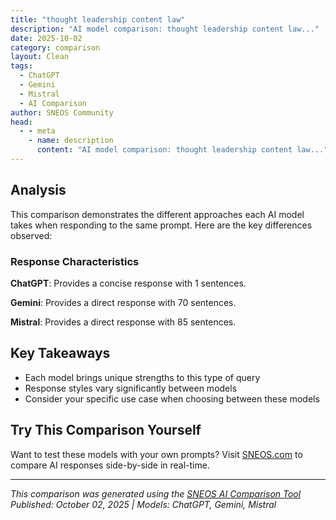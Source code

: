 ```yaml
---
title: "thought leadership content law"
description: "AI model comparison: thought leadership content law..."
date: 2025-10-02
category: comparison
layout: Clean
tags:
  - ChatGPT
  - Gemini
  - Mistral
  - AI Comparison
author: SNEOS Community
head:
  - - meta
    - name: description
      content: "AI model comparison: thought leadership content law..."
---
```


<ChatComparison
  title="thought leadership content law"
  prompt="thought leadership content law"
  :responses='{
    "ChatGPT": "Creating thought leadership content in the legal field involves demonstrating deep expertise, addressing contemporary challenges, and providing insights that can benefit both legal practitioners and clients alike. Here are some ideas for developing impactful thought leadership content in law:\n\n### Topics for Thought Leadership Content\n\n1. **Emerging Legal Technologies**:\n   - Explore how AI, blockchain, and automation are transforming legal practices.\n   - Discuss the implications of legal tech tools like contract analysis software or e-discovery platforms.\n\n2. **Compliance and Regulatory Changes**:\n   - Analyze recent changes in legislation (e.g., GDPR, CCPA) and their impact on businesses.\n   - Offer practical guidance for compliance strategies for different industries.\n\n3. **Diversity and Inclusion in Law**:\n   - Share insights on the importance of diversity in legal teams and its impact on client outcomes.\n   - Highlight successful initiatives within your firm or the industry.\n\n4. **Risk Management and Litigation Trends**:\n   - Provide an analysis of current litigation trends in various sectors (e.g., employment law, corporate law).\n   - Discuss effective risk management strategies for businesses.\n\n5. **Client-Centric Legal Service Delivery**:\n   - Examine the shift towards client-centric models in legal services.\n   - Offer tips on improving client communication and satisfaction.\n\n6. **Sustainability and Corporate Social Responsibility**:\n   - Explore how legal professionals can lead in promoting sustainability in business practices.\n   - Discuss legal considerations around climate change and corporate responsibility.\n\n7. **Globalization and Cross-Border Legal Issues**:\n   - Address the challenges and opportunities of international law and cross-border transactions.\n   - Offer insights on handling disputes in international contexts.\n\n8. **Ethics and Professional Responsibility**:\n   - Delve into current ethical dilemmas in the practice of law.\n   - Provide updates on relevant case law that affects ethical standards in legal practice.\n\n### Formats for Thought Leadership Content\n\n1. **Articles and White Papers**:\n   - Write in-depth pieces that explore specific topics in detail, providing valuable insights and analyses.\n\n2. **Blogs**:\n   - Create more frequent, digestible content that addresses timely legal issues and practical tips.\n\n3. **Webinars and Podcasts**:\n   - Host online discussions or podcasts with industry experts to share knowledge and trends.\n\n4. **Case Studies**:\n   - Share success stories or lessons learned from specific cases that can provide practical takeaways for others in the field.\n\n5. **Infographics and Visual Content**:\n   - Create informative visuals that summarize complex legal information in an easy-to-understand manner.\n\n6. **Social Media Campaigns**:\n   - Use platforms like LinkedIn to share insights, articles, and engage with your audience on current legal developments.\n\n### Strategies for Amplifying Your Thought Leadership\n\n- **Networking and Collaboration**:\n  Partner with other legal experts to co-author pieces or participate in discussions.\n\n- **Speaking Engagements**:\n  Present at legal conferences, webinars, or workshops to share your expertise and expand your audience.\n\n- **Leveraging SEO**:\n  Optimize content for search engines to attract more readers and establish authority on relevant legal topics.\n\n- **Consistent Brand Voice**:\n  Ensure your thought leadership content reflects your firm&#x27;s values and expertise consistently across all platforms.\n\n### Conclusion\n\nBy creating and sharing thoughtful, well-researched, and insightful legal content, you can establish yourself as a thought leader in the legal industry. This not only enhances your reputation but also provides valuable resources to clients and colleagues navigating the ever-evolving landscape of law.",
    "Gemini": "Creating thought leadership content in the legal field presents unique challenges and opportunities. Here\u0027s a breakdown of key considerations:\n\n**I. Defining Thought Leadership in Law:**\n\n*   **Beyond Legal Expertise:** Thought leadership isn\u0027t just about reciting legal principles. It\u0027s about providing unique insights, perspectives, and innovative solutions to complex legal issues and industry trends.\n*   **Value Proposition:** It aims to position you and your firm as forward-thinking experts, building trust, credibility, and authority within the legal community and among potential clients.\n*   **Focus on the Audience:**  The content should resonate with your target audience (clients, prospects, peers, industry professionals), addressing their pain points, challenges, and interests.\n\n**II. Legal and Ethical Considerations:**\n\n*   **Legal Ethics Rules:**\n    *   **Solicitation:**  Be cautious about content that could be construed as direct solicitation.  Avoid overtly marketing your services or making guarantees of specific outcomes.  Focus on providing valuable information.\n    *   **False or Misleading Statements:**  Accuracy is paramount. Avoid making unsubstantiated claims, exaggerating your expertise, or misrepresenting the law. Cite sources appropriately.\n    *   **Confidentiality:**  Never disclose confidential client information, even in anonymized form.  Obtain explicit client consent before sharing any details that could potentially identify them.\n    *   **Duty of Competence:**  Ensure your content reflects a thorough understanding of the law and relevant issues. Strive for accuracy and avoid offering advice outside your area of expertise.\n\n*   **Advertising Regulations:**\n    *   State bar associations often have specific regulations regarding lawyer advertising. Review these regulations carefully to ensure compliance.\n    *   These regulations may address issues such as testimonials, disclaimers, and the use of superlatives.\n\n*   **Intellectual Property:**\n    *   **Copyright:**  Ensure you have the right to use any images, articles, or other materials in your content.  Properly cite sources and obtain necessary permissions.\n    *   **Plagiarism:**  Always create original content or provide proper attribution when using information from other sources.\n    *   **Trade Secrets:**  Be mindful of trade secrets when discussing industry trends or strategies. Avoid disclosing confidential information belonging to competitors.\n\n*   **Data Privacy:**\n    *   Comply with data privacy laws (e.g., GDPR, CCPA) when collecting and using personal information from website visitors or newsletter subscribers.\n\n*   **Disclaimers:**  Include appropriate disclaimers, such as:\n    *   \u0022This content is for informational purposes only and does not constitute legal advice.\u0022\n    *   \u0022You should consult with an attorney to discuss your specific legal situation.\u0022\n    *   \u0022No attorney-client relationship is created by viewing this content.\u0022\n    *   \u0022Past results are not indicative of future outcomes.\u0022\n\n**III. Content Formats and Platforms:**\n\n*   **Blog Posts:**  Share insights on legal developments, industry trends, and practical tips.\n*   **Articles:**  Publish in legal journals or industry publications to reach a wider audience.\n*   **Webinars:**  Host online presentations on relevant topics, allowing for Q\u0026A sessions.\n*   **Podcasts:**  Share your expertise through audio interviews and discussions.\n*   **Videos:**  Create informative videos on legal issues, case studies, or firm culture.\n*   **Social Media:**  Engage with your audience on platforms like LinkedIn, Twitter, and Facebook, sharing content and participating in discussions.\n*   **White Papers \u0026 Ebooks:** Offer in-depth analysis on specific legal topics.\n*   **Newsletters:**  Share curated content, legal updates, and firm news with subscribers.\n\n**IV. Best Practices for Legal Thought Leadership Content:**\n\n*   **Know Your Audience:**  Tailor your content to the specific interests and needs of your target audience.\n*   **Provide Value:**  Offer actionable insights, practical advice, and innovative solutions.\n*   **Be Original:**  Develop your own unique perspective on legal issues.\n*   **Be Consistent:**  Publish content regularly to maintain engagement and build your brand.\n*   **Engage with Your Audience:**  Respond to comments and questions, and participate in online discussions.\n*   **Measure Your Results:**  Track your website traffic, social media engagement, and other metrics to assess the effectiveness of your content.\n*   **Review and Update Regularly:**  Ensure your content remains accurate and relevant as the law evolves.\n\n**V.  Key Topics for Legal Thought Leadership:**\n\n*   **Emerging Legal Issues:**  Explore the legal implications of new technologies, industries, and social trends.\n*   **Industry-Specific Legal Insights:**  Provide specialized legal advice for businesses in specific sectors.\n*   **Changes in Legislation and Regulations:**  Explain how new laws and regulations will affect businesses and individuals.\n*   **Risk Management Strategies:**  Offer practical advice on how to mitigate legal risks.\n*   **Best Practices:**  Share insights on effective legal strategies and compliance programs.\n*   **Case Studies:**  Showcase successful outcomes and demonstrate your expertise (with client permission).\n*   **Future of Law:**  Discuss how technology and other trends are shaping the legal profession.\n\n**VI.  Compliance Checklist:**\n\n*   [ ] Review state bar advertising rules.\n*   [ ] Ensure accuracy of all legal information.\n*   [ ] Avoid false or misleading statements.\n*   [ ] Do not solicit clients directly.\n*   [ ] Protect client confidentiality.\n*   [ ] Obtain client consent for case studies.\n*   [ ] Use disclaimers appropriately.\n*   [ ] Respect intellectual property rights.\n*   [ ] Comply with data privacy laws.\n*   [ ] Seek legal counsel for content review (especially for sensitive topics).\n\n**In summary, effective thought leadership content in law requires a delicate balance of legal expertise, ethical considerations, and engaging communication. By focusing on providing valuable insights, building trust, and adhering to ethical and legal guidelines, you can establish yourself and your firm as leaders in the legal community.**\n",
    "Mistral": "Creating thought leadership content in the field of law involves sharing insights, expertise, and innovative ideas that can influence the legal industry and its stakeholders. Here are some steps and formats to help you create compelling thought leadership content:\n\n### Steps to Create Thought Leadership Content in Law\n\n1. **Identify Your Niche**:\n   - Determine your area of expertise within the legal field (e.g., corporate law, intellectual property, criminal law).\n   - Focus on topics where you have deep knowledge and experience.\n\n2. **Understand Your Audience**:\n   - Identify who your target audience is (e.g., other lawyers, clients, policymakers, academics).\n   - Tailor your content to address their needs, interests, and pain points.\n\n3. **Research and Stay Updated**:\n   - Keep abreast of the latest developments, trends, and regulations in your area of law.\n   - Use credible sources and data to support your arguments.\n\n4. **Develop a Content Strategy**:\n   - Plan the types of content you will create (e.g., articles, blog posts, whitepapers, webinars).\n   - Set a publishing schedule to maintain consistency.\n\n5. **Create Valuable Content**:\n   - Provide actionable insights and practical advice.\n   - Use storytelling techniques to make your content engaging.\n   - Include case studies, examples, and real-world applications.\n\n6. **Promote Your Content**:\n   - Share your content on relevant platforms (e.g., LinkedIn, legal blogs, industry publications).\n   - Engage with your audience through comments, discussions, and social media.\n\n### Formats for Thought Leadership Content\n\n1. **Blog Posts**:\n   - Short, informative articles on specific legal topics.\n   - Ideal for sharing quick insights and updates.\n\n2. **Whitepapers**:\n   - In-depth reports on complex legal issues.\n   - Useful for providing comprehensive analysis and recommendations.\n\n3. **Webinars**:\n   - Live or recorded presentations on legal topics.\n   - Great for engaging with your audience and answering questions.\n\n4. **Podcasts**:\n   - Audio discussions on legal trends and issues.\n   - Can feature interviews with other experts in the field.\n\n5. **E-books**:\n   - Long-form content that provides detailed information on a specific legal topic.\n   - Can be used as a lead magnet to attract potential clients.\n\n6. **Case Studies**:\n   - Real-world examples of legal cases and their outcomes.\n   - Useful for demonstrating your expertise and problem-solving skills.\n\n7. **Infographics**:\n   - Visual representations of data and information.\n   - Effective for simplifying complex legal concepts.\n\n8. **Social Media Posts**:\n   - Short, engaging content for platforms like LinkedIn, Twitter, and Facebook.\n   - Useful for sharing quick updates and engaging with your audience.\n\n### Examples of Thought Leadership Topics in Law\n\n1. **Emerging Legal Trends**:\n   - Discuss the impact of new technologies (e.g., AI, blockchain) on the legal industry.\n   - Analyze recent legislative changes and their implications.\n\n2. **Legal Ethics and Compliance**:\n   - Explore ethical considerations in legal practice.\n   - Provide guidance on compliance with regulatory requirements.\n\n3. **Client Relationships**:\n   - Share best practices for building and maintaining strong client relationships.\n   - Discuss strategies for client retention and satisfaction.\n\n4. **Legal Technology**:\n   - Review the latest legal tech tools and their applications.\n   - Discuss the benefits and challenges of adopting new technologies in legal practice.\n\n5. **Career Development**:\n   - Offer advice on career advancement for young lawyers.\n   - Share insights on work-life balance and stress management.\n\n6. **Legal Education**:\n   - Discuss the importance of continuous learning and professional development.\n   - Provide resources and recommendations for legal education.\n\n### Tips for Effective Thought Leadership\n\n1. **Be Authentic**:\n   - Share your personal experiences and insights.\n   - Avoid generic content that lacks a unique perspective.\n\n2. **Engage with Your Audience**:\n   - Encourage feedback and discussions.\n   - Respond to comments and questions to build a community.\n\n3. **Stay Consistent**:\n   - Publish content regularly to maintain visibility.\n   - Ensure your content aligns with your brand and values.\n\n4. **Measure Impact**:\n   - Track the performance of your content using analytics tools.\n   - Adjust your strategy based on feedback and engagement metrics.\n\nBy following these steps and utilizing various formats, you can establish yourself as a thought leader in the legal field, providing valuable insights and building a strong reputation within the industry."
  }'
  published-date="02:49"
/>

## Analysis

This comparison demonstrates the different approaches each AI model takes when responding to the same prompt. Here are the key differences observed:

### Response Characteristics

**ChatGPT**: Provides a concise response with 1 sentences. 

**Gemini**: Provides a direct response with 70 sentences. 

**Mistral**: Provides a direct response with 85 sentences. 

## Key Takeaways

- Each model brings unique strengths to this type of query
- Response styles vary significantly between models
- Consider your specific use case when choosing between these models

## Try This Comparison Yourself

Want to test these models with your own prompts? Visit [SNEOS.com](https://sneos.com) to compare AI responses side-by-side in real-time.

---

*This comparison was generated using the [SNEOS AI Comparison Tool](https://sneos.com)*
*Published: October 02, 2025 | Models: ChatGPT, Gemini, Mistral*
